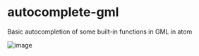 # autocomplete-gml
Basic autocompletion of some built-in functions in GML in atom

![image](https://cloud.githubusercontent.com/assets/6304200/12626924/21e2df78-c533-11e5-90c4-03f4eaa6e895.png)